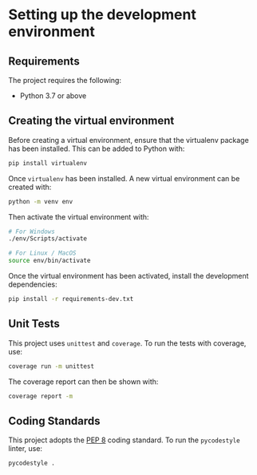 # Setting up the development environment

## Requirements

The project requires the following:

* Python 3.7 or above

## Creating the virtual environment

Before creating a virtual environment, ensure that the virtualenv package has been installed. This can be added to Python with:

```bash
pip install virtualenv
```

Once `virtualenv` has been installed. A new virtual environment can be created with:

```bash
python -m venv env
```

Then activate the virtual environment with:

```bash
# For Windows
./env/Scripts/activate

# For Linux / MacOS
source env/bin/activate
```

Once the virtual environment has been activated, install the development dependencies:

```bash
pip install -r requirements-dev.txt
```

## Unit Tests

This project uses `unittest` and `coverage`. To run the tests with coverage, use:

```bash
coverage run -m unittest
```

The coverage report can then be shown with:

```bash
coverage report -m
```

## Coding Standards

This project adopts the [PEP 8](https://www.python.org/dev/peps/pep-0008/) coding standard. To run the `pycodestyle` linter, use:

```bash
pycodestyle .
```
